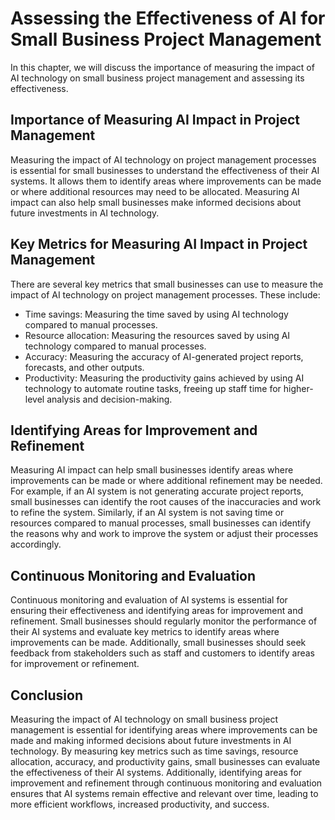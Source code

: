 Assessing the Effectiveness of AI for Small Business Project Management
============================================================================================================================================

In this chapter, we will discuss the importance of measuring the impact of AI technology on small business project management and assessing its effectiveness.

Importance of Measuring AI Impact in Project Management
-------------------------------------------------------

Measuring the impact of AI technology on project management processes is essential for small businesses to understand the effectiveness of their AI systems. It allows them to identify areas where improvements can be made or where additional resources may need to be allocated. Measuring AI impact can also help small businesses make informed decisions about future investments in AI technology.

Key Metrics for Measuring AI Impact in Project Management
---------------------------------------------------------

There are several key metrics that small businesses can use to measure the impact of AI technology on project management processes. These include:

* Time savings: Measuring the time saved by using AI technology compared to manual processes.
* Resource allocation: Measuring the resources saved by using AI technology compared to manual processes.
* Accuracy: Measuring the accuracy of AI-generated project reports, forecasts, and other outputs.
* Productivity: Measuring the productivity gains achieved by using AI technology to automate routine tasks, freeing up staff time for higher-level analysis and decision-making.

Identifying Areas for Improvement and Refinement
------------------------------------------------

Measuring AI impact can help small businesses identify areas where improvements can be made or where additional refinement may be needed. For example, if an AI system is not generating accurate project reports, small businesses can identify the root causes of the inaccuracies and work to refine the system. Similarly, if an AI system is not saving time or resources compared to manual processes, small businesses can identify the reasons why and work to improve the system or adjust their processes accordingly.

Continuous Monitoring and Evaluation
------------------------------------

Continuous monitoring and evaluation of AI systems is essential for ensuring their effectiveness and identifying areas for improvement and refinement. Small businesses should regularly monitor the performance of their AI systems and evaluate key metrics to identify areas where improvements can be made. Additionally, small businesses should seek feedback from stakeholders such as staff and customers to identify areas for improvement or refinement.

Conclusion
----------

Measuring the impact of AI technology on small business project management is essential for identifying areas where improvements can be made and making informed decisions about future investments in AI technology. By measuring key metrics such as time savings, resource allocation, accuracy, and productivity gains, small businesses can evaluate the effectiveness of their AI systems. Additionally, identifying areas for improvement and refinement through continuous monitoring and evaluation ensures that AI systems remain effective and relevant over time, leading to more efficient workflows, increased productivity, and success.
